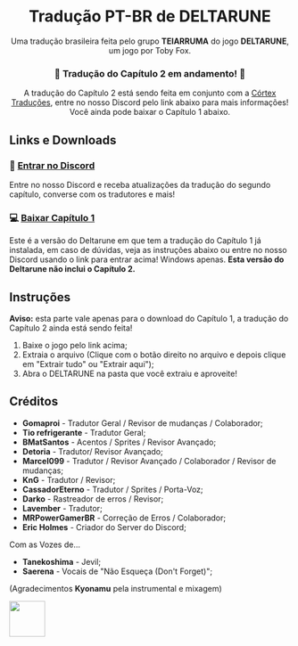 <div align="center">
  <h1>Tradução PT-BR de DELTARUNE</h1>
  <p>Uma tradução brasileira feita pelo grupo <b>TEIARRUMA</b> do jogo <b>DELTARUNE</b>, um jogo por Toby Fox. <br>
  <h3> 🚧 <b>Tradução do Capítulo 2 em andamento!</b> 🚧</h3>
  <p>A tradução do Capítulo 2 está sendo feita em conjunto com a <a href="https://twitter.com/CortexTraducao" target="_blank">Córtex Traduções</a>, entre no nosso Discord pelo link abaixo para mais informações! Você ainda pode baixar o Capítulo 1 abaixo.</p>
</div>

## Links e Downloads
### 🔗 [Entrar no Discord](https://discord.gg/UQUMkrb46c)
Entre no nosso Discord e receba atualizações da tradução do segundo capítulo, converse com os tradutores e mais!

### 💻 [Baixar Capítulo 1](https://github.com/gomaproi/deltarune-traducao/releases/download/Capitulo1-ComJogo/DELTARUNE-PTBR.zip)
Este é a versão do Deltarune em que tem a tradução do Capítulo 1 já instalada, em caso de dúvidas, veja as instruções abaixo ou entre no nosso Discord usando o link para entrar acima! Windows apenas. **Esta versão do Deltarune não inclui o Capítulo 2.**

## Instruções
**Aviso:** esta parte vale apenas para o download do Capítulo 1, a tradução do Capítulo 2 ainda está sendo feita!

1. Baixe o jogo pelo link acima;
2. Extraia o arquivo (Clique com o botão direito no arquivo e depois clique em "Extrair tudo" ou "Extrair aqui");
3. Abra o DELTARUNE na pasta que você extraiu e aproveite!

## Créditos

- **Gomaproi** - Tradutor Geral / Revisor de mudanças / Colaborador;
- **Tio refrigerante** - Tradutor Geral;
- **BMatSantos** - Acentos / Sprites / Revisor Avançado;
- **Detoria** - Tradutor/ Revisor Avançado;
- **Marcel099** - Tradutor / Revisor Avançado / Colaborador / Revisor de mudanças;
- **KnG** - Tradutor / Revisor;
- **CassadorEterno** - Tradutor / Sprites / Porta-Voz;
- **Darko** - Rastreador de erros / Revisor;
- **Lavember** - Tradutor;
- **MRPowerGamerBR** - Correção de Erros / Colaborador;
- **Eric Holmes** - Criador do Server do Discord;

Com as Vozes de...

- **Tanekoshima** - Jevil;
- **Saerena** - Vocais de "Não Esqueça (Don't Forget)";

(Agradecimentos **Kyonamu** pela instrumental e mixagem)

<img width="64" height="64" src="https://user-images.githubusercontent.com/28575885/134047058-652bd587-e9af-4e84-b0cd-e99c2b4ecad7.png">
